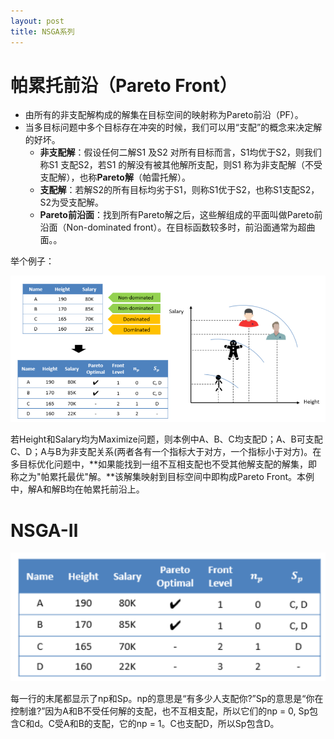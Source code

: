 ```yaml
---
layout: post
title: NSGA系列
---
```




# 帕累托前沿（Pareto Front）

* 由所有的非支配解构成的解集在目标空间的映射称为Pareto前沿（PF）。
* 当多目标问题中多个目标存在冲突的时候，我们可以用“支配”的概念来决定解的好坏。
  * **非支配解**：假设任何二解S1 及S2 对所有目标而言，S1均优于S2，则我们称S1 支配S2，若S1 的解没有被其他解所支配，则S1 称为非支配解（不受支配解），也称**Pareto解**（帕雷托解）。
  * **支配解**：若解S2的所有目标均劣于S1，则称S1优于S2，也称S1支配S2，S2为受支配解。
  * **Pareto前沿面**：找到所有Pareto解之后，这些解组成的平面叫做Pareto前沿面（Non-dominated front）。在目标函数较多时，前沿面通常为超曲面。。

举个例子：

![image-20220910195634707](/assets/img/image-20220910195634707.png)

若Height和Salary均为Maximize问题，则本例中A、B、C均支配D；A、B可支配C、D；A与B为非支配关系(两者各有一个指标大于对方，一个指标小于对方)。在多目标优化问题中，**如果能找到一组不互相支配也不受其他解支配的解集，即称之为"帕累托最优"解。**该解集映射到目标空间中即构成Pareto Front。本例中，解A和解B均在帕累托前沿上。

# NSGA-Ⅱ

![image-20220910200601638](/assets/img/image-20220910200601638.png)

每一行的末尾都显示了np和Sp。np的意思是“有多少人支配你?”Sp的意思是“你在控制谁?”因为A和B不受任何解的支配，也不互相支配，所以它们的np = 0, Sp包含C和d。C受A和B的支配，它的np = 1。C也支配D，所以Sp包含D。

